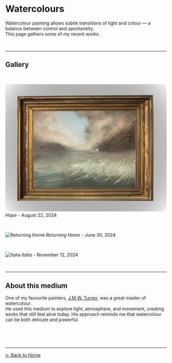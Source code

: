 # Watercolours

Watercolour painting allows subtle transitions of light and colour — a balance between control and spontaneity.  
This page gathers some of my recent works.

<br>

---

## Gallery

<br>

![Hope](225508_0000.png)
*Hope* - August 22, 2024

<br>

![Returning Home](231222_0000.png)
*Returning Home* - June 30, 2024

<br>

![Italia](234245_0000.png)
*Italia* - November 12, 2024

<br>

---

## About this medium

One of my favourite painters, [J.M.W. Turner](https://en.wikipedia.org/wiki/J._M._W._Turner), was a great master of watercolour.  
He used this medium to explore light, atmosphere, and movement, creating works that still feel alive today.
His approach reminds me that watercolour can be both delicate and powerful.

<br><br><br>

---

[← Back to Home](index.md)

